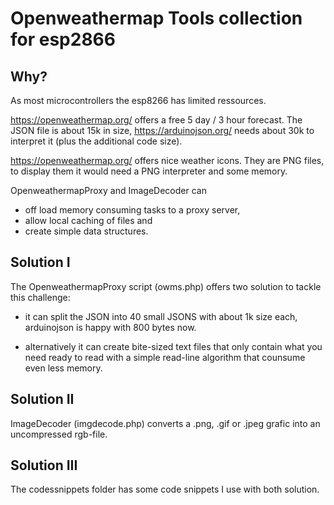 # Openweathermap Tools collection for esp2866

## Why?

As most microcontrollers the esp8266 has limited ressources. 

https://openweathermap.org/ offers a free 5 day / 3 hour forecast. The JSON file is about 15k in size, https://arduinojson.org/ needs about 30k to interpret it (plus the additional code size).

https://openweathermap.org/ offers nice weather icons. They are PNG files, to display them it would need a PNG interpreter and some memory.

OpenweathermapProxy and ImageDecoder can 

- off load memory consuming tasks to a proxy server,
- allow local caching of files and
- create simple data structures.

## Solution I

The OpenweathermapProxy script (owms.php) offers two solution to tackle this challenge:

- it can split the JSON into 40 small JSONS with about 1k size each, arduinojson is happy with 800 bytes now.

- alternatively it can create bite-sized text files that only contain what you need ready to read with a simple read-line algorithm that counsume even less memory.

## Solution II

ImageDecoder (imgdecode.php) converts a .png, .gif or .jpeg grafic into an uncompressed rgb-file.

## Solution III

The codessnippets folder has some code snippets I use with both solution. 





